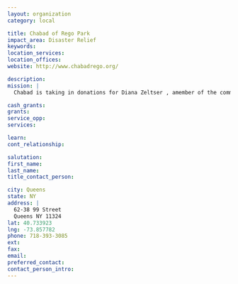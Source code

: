 ```yaml
---
layout: organization
category: local

title: Chabad of Rego Park
impact_area: Disaster Relief
keywords: 
location_services: 
location_offices: 
website: http://www.chabadrego.org/

description: 
mission: |
  Chabad is taking in donations for Diana Zeltser , amember of the communitys whose partment was burnt in a fire.

cash_grants: 
grants: 
service_opp: 
services: 

learn: 
cont_relationship: 

salutation: 
first_name: 
last_name: 
title_contact_person: 

city: Queens
state: NY
address: |
  62-38 99 Street    
  Queens NY 11324
lat: 40.733923
lng: -73.857782
phone: 718-393-3085
ext: 
fax: 
email: 
preferred_contact: 
contact_person_intro: 
---
```


